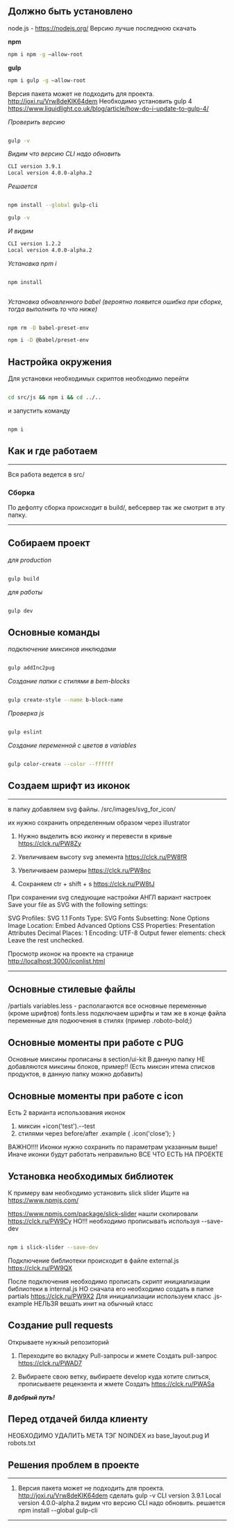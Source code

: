
## Должно быть установлено ##

node.js - <https://nodejs.org/> Версию лучше последнюю скачать

**npm**

```bash
npm i npm -g —allow-root

```

**gulp**

```bash
npm i gulp -g —allow-root
```

Версия пакета может не подходить для проекта.
<http://joxi.ru/Vrw8deKIK64dem>
Необходимо установить gulp 4
<https://www.liquidlight.co.uk/blog/article/how-do-i-update-to-gulp-4/>

*Проверить версию*

```bash

gulp -v

```

*Видим что версию CLI надо обновить*

```bash
CLI version 3.9.1
Local version 4.0.0-alpha.2
```

*Решается*

```bash

npm install --global gulp-cli

gulp -v

```

*И видим*

```bash
CLI version 1.2.2
Local version 4.0.0-alpha.2
```

*Установка npm i*

```bash

npm install



```

*Установка обновленного babel (вероятно появится ошибка при сборке, тогда выполнить то что ниже)*

```bash

npm rm -D babel-preset-env

npm i -D @babel/preset-env

```

## Настройка окружения ###

Для установки необходимых скриптов необходимо перейти

```bash

cd src/js && npm i && cd ../..

```

и запустить команду

```bash

npm i

```

## Как и где работаем ##

----------------------------------------------------------------------------------------------------------------------------
Вся работа ведется в src/

### Сборка ###

По дефолту сборка происходит в build/, вебсервер так же смотрит в эту папку.

----------------------------------------------------------------------------------------------------------------------------

## Собираем проект ###

*для production*

```bash

gulp build

```

*для работы*

```bash

gulp dev

```

## Основные команды ###

*подключение миксинов инклюдами*

```bash

gulp addInc2pug

```

*Создание папки с стилями в bem-blocks*

```bash

gulp create-style --name b-block-name

```

*Проверка js*

```bash

gulp eslint

```

*Создание переменной с цветов в variables*

```bash

gulp color-create --color --ffffff

```

## Создаем шрифт из иконок ##

----------------------------------------------------------------------------------------------------------------------------
в папку добавляем svg файлы.
/src/images/svg_for_icon/

их нужно сохранить определенным образом через illustrator

1. Нужно выделить всю иконку и перевести в кривые
<https://clck.ru/PW8Zy>

2. Увеличиваем высоту svg элемента <https://clck.ru/PW8fR>

3. Увеличиваем размеры <https://clck.ru/PW8nc>

4. Сохраняем ctr + shift + s <https://clck.ru/PW8tJ>

При сохранении svg следующие настройки
АНГЛ вариант настроек
Save your file as SVG with the following settings:

SVG Profiles: SVG 1.1
Fonts Type: SVG
Fonts Subsetting: None
Options Image Location: Embed
Advanced Options
CSS Properties: Presentation Attributes
Decimal Places: 1
Encoding: UTF-8
Output fewer elements: check
Leave the rest unchecked.

Просмотр иконок на проекте на странице <http://localhost:3000/iconlist.html>

----------------------------------------------------------------------------------------------------------------------------

## Основные стилевые файлы ##

/partials
variables.less - располагаются все основные переменные (кроме шрифтов)
fonts.less подключаем шрифты и там же в конце файла переменные для подкючения в стилях (пример .roboto-bold;)

## Основные моменты при работе с PUG ##

Основные миксины прописаны в section/ui-kit
В данную папку НЕ добавляются миксины блоков, пример!! (Есть миксин итема списков продуктов, в данную папку можно добавить)

## Основные моменты при работе с icon ##

Есть 2 варианта использования иконок

1. миксин +icon('test').--test
2. стилями через before/after
.example {
    .icon('close');
}

ВАЖНО!!!!
Иконки нужно сохранить по параметрам указанным выше! Иначе иконки будут работать неправильно ВСЕ ЧТО ЕСТЬ НА ПРОЕКТЕ

## Установка необходимых библиотек ##

К примеру вам необходимо установить slick slider
Ищите на <https://www.npmjs.com/>

<https://www.npmjs.com/package/slick-slider>
нашли скопировали <https://clck.ru/PW9Cy>
НО!!! необходимо прописывать используя --save-dev

```bash

npm i slick-slider --save-dev

```

Подключение библиотеки происходит в файле external.js <https://clck.ru/PW9QX>

После подключения необходимо прописать скрипт инициализации библиотеки в internal.js
НО сначала его необходимо создать в папке partials <https://clck.ru/PW9X2>
Для инициализации используем класс .js-example
НЕЛЬЗЯ вешать инит на обычный класс

## Создание pull requests ##

Открываете нужный репозиторий

1. Переходите во вкладку Pull-запросы и жмете Создать pull-запрос <https://clck.ru/PWAD7>

2. Выбираете свою ветку, выбираете develop куда хотите слиться, прописываете рецензента и жмете Создать <https://clck.ru/PWASa>

***В добрый путь!***

## Перед отдачей билда клиенту ##

НЕОБХОДИМО УДАЛИТЬ МЕТА ТЭГ NOINDEX из base_layout.pug И robots.txt

## Решения проблем в проекте ##

----------------------------------------------------------------------------------------------------------------------------

1. Версия пакета может не подходить для проекта. <http://joxi.ru/Vrw8deKIK64dem>
сделать gulp -v
CLI version 3.9.1
Local version 4.0.0-alpha.2
видим что версию CLI надо обновить.
решается npm install --global gulp-cli

----------------------------------------------------------------------------------------------------------------------------
